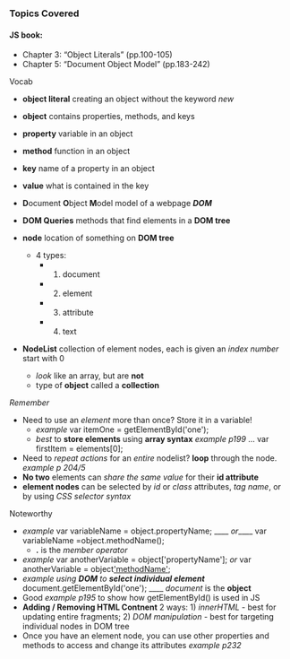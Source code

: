 ### Topics Covered
#### JS book:
- Chapter 3: “Object Literals” (pp.100-105)
- Chapter 5: “Document Object Model” (pp.183-242)

Vocab
- **object literal** creating an object without the keyword *new*
- **object** contains properties, methods, and keys
- **property** variable in an object
- **method** function in an object
- **key** name of a property in an object
- **value** what is contained in the key

- **D**ocument **O**bject **M**odel  model of a webpage ***DOM***
- **DOM Queries** methods that find elements in a **DOM tree**
- **node** location of something on **DOM tree**
  - 4 types:
    - 1. document
    - 2. element
    - 3. attribute
    - 4. text
- **NodeList** collection of element nodes, each is given an *index number* start with 0
  - *look* like an array, but are **not**
  - type of **object** called a **collection**

*Remember*
- Need to use an *element* more than once? Store it in a variable!
  - *example*  var itemOne = getElementById('one');
  - *best* to **store elements** using **array syntax** *example p199* ... var firstItem = elements[0];
- Need to *repeat actions* for an *entire* nodelist? **loop** through the node. *example p 204/5*
- **No two** elements can *share the same value* for their **id attribute**
- **element nodes** can be selected by *id* or *class* attributes, *tag name*, or by using *CSS selector syntax*


Noteworthy
- *example*  var variableName = object.propertyName; ____ *or*____ var variableName =object.methodName();
  - **.**   is the *member operator*
- *example*  var anotherVariable = object['propertyName']; *or* var anotherVariable = object['methodName']();
- *example using **DOM** to **select individual element*** document.getElementById('one'); ____ *document* is the **object**
- Good *example p195* to show how getElementById() is used in JS
- **Adding / Removing HTML Contnent** 2 ways: 1) *innerHTML* - best for updating entire fragments; 2) *DOM manipulation* - best for targeting individual nodes in DOM tree
- Once you have an element node, you can use other properties and methods to access and change its attributes *example p232*
